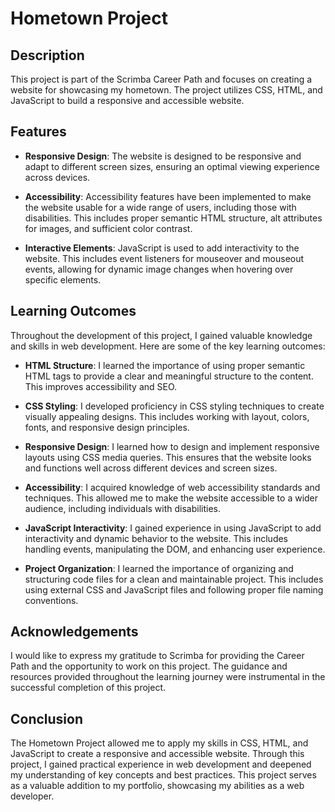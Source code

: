 # Hometown Project

## Description

This project is part of the Scrimba Career Path and focuses on creating a website for showcasing my hometown. The project utilizes CSS, HTML, and JavaScript to build a responsive and accessible website.

## Features

- **Responsive Design**: The website is designed to be responsive and adapt to different screen sizes, ensuring an optimal viewing experience across devices.

- **Accessibility**: Accessibility features have been implemented to make the website usable for a wide range of users, including those with disabilities. This includes proper semantic HTML structure, alt attributes for images, and sufficient color contrast.

- **Interactive Elements**: JavaScript is used to add interactivity to the website. This includes event listeners for mouseover and mouseout events, allowing for dynamic image changes when hovering over specific elements.

## Learning Outcomes

Throughout the development of this project, I gained valuable knowledge and skills in web development. Here are some of the key learning outcomes:

- **HTML Structure**: I learned the importance of using proper semantic HTML tags to provide a clear and meaningful structure to the content. This improves accessibility and SEO.

- **CSS Styling**: I developed proficiency in CSS styling techniques to create visually appealing designs. This includes working with layout, colors, fonts, and responsive design principles.

- **Responsive Design**: I learned how to design and implement responsive layouts using CSS media queries. This ensures that the website looks and functions well across different devices and screen sizes.

- **Accessibility**: I acquired knowledge of web accessibility standards and techniques. This allowed me to make the website accessible to a wider audience, including individuals with disabilities.

- **JavaScript Interactivity**: I gained experience in using JavaScript to add interactivity and dynamic behavior to the website. This includes handling events, manipulating the DOM, and enhancing user experience.

- **Project Organization**: I learned the importance of organizing and structuring code files for a clean and maintainable project. This includes using external CSS and JavaScript files and following proper file naming conventions.

## Acknowledgements

I would like to express my gratitude to Scrimba for providing the Career Path and the opportunity to work on this project. The guidance and resources provided throughout the learning journey were instrumental in the successful completion of this project.

## Conclusion

The Hometown Project allowed me to apply my skills in CSS, HTML, and JavaScript to create a responsive and accessible website. Through this project, I gained practical experience in web development and deepened my understanding of key concepts and best practices. This project serves as a valuable addition to my portfolio, showcasing my abilities as a web developer.

